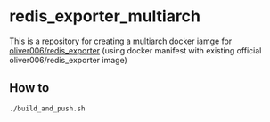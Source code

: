 # redis_exporter_multiarch

This is a repository for creating a multiarch docker iamge for [oliver006/redis_exporter](https://github.com/oliver006/redis_exporter) (using docker manifest with existing official oliver006/redis_exporter image)

## How to

```bash
./build_and_push.sh
```